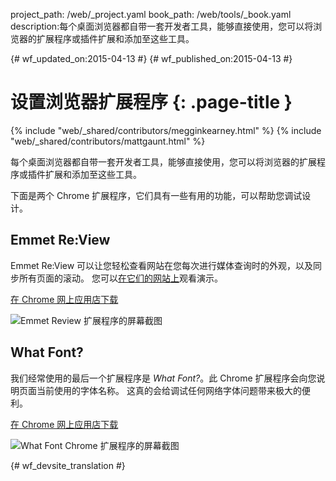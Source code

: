 project_path: /web/_project.yaml
book_path: /web/tools/_book.yaml
description:每个桌面浏览器都自带一套开发者工具，能够直接使用，您可以将浏览器的扩展程序或插件扩展和添加至这些工具。

{# wf_updated_on:2015-04-13 #}
{# wf_published_on:2015-04-13 #}

# 设置浏览器扩展程序 {: .page-title }

{% include "web/_shared/contributors/megginkearney.html" %}
{% include "web/_shared/contributors/mattgaunt.html" %}

每个桌面浏览器都自带一套开发者工具，能够直接使用，您可以将浏览器的扩展程序或插件扩展和添加至这些工具。

下面是两个 Chrome 扩展程序，它们具有一些有用的功能，可以帮助您调试设计。



## Emmet Re:View

Emmet Re:View 可以让您轻松查看网站在您每次进行媒体查询时的外观，以及同步所有页面的滚动。
您可以[在它们的网站上](http://re-view.emmet.io/)观看演示。



[在 Chrome 网上应用店下载](https://chrome.google.com/webstore/detail/emmet-review/epejoicbhllgiimigokgjdoijnpaphdp)


<img src="imgs/emmet-review-extension.png" alt="Emmet Review 扩展程序的屏幕截图" />

## What Font?

我们经常使用的最后一个扩展程序是 *What Font?*。此 Chrome 扩展程序会向您说明页面当前使用的字体名称。
这真的会给调试任何网络字体问题带来极大的便利。


[在 Chrome 网上应用店下载](https://chrome.google.com/webstore/detail/whatfont/jabopobgcpjmedljpbcaablpmlmfcogm)


<img src="imgs/what-font-extension.png" alt="What Font Chrome 扩展程序的屏幕截图" />




{# wf_devsite_translation #}
